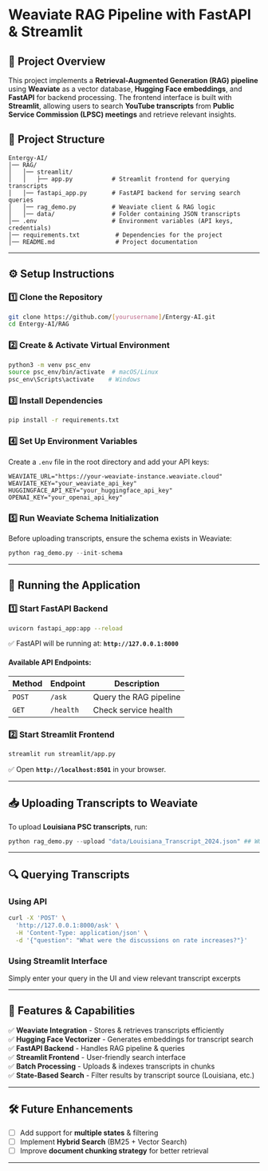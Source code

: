 # **Weaviate RAG Pipeline with FastAPI & Streamlit**

## **📌 Project Overview**

This project implements a **Retrieval-Augmented Generation (RAG) pipeline** using **Weaviate** as a vector database, **Hugging Face embeddings**, and **FastAPI** for backend processing. The frontend interface is built with **Streamlit**, allowing users to search **YouTube transcripts** from **Public Service Commission (LPSC) meetings** and retrieve relevant insights.

## **📂 Project Structure**

```
Entergy-AI/
│── RAG/
│   │── streamlit/
│   │   ├── app.py           # Streamlit frontend for querying transcripts
│   │── fastapi_app.py       # FastAPI backend for serving search queries
│   │── rag_demo.py          # Weaviate client & RAG logic
│   │── data/                # Folder containing JSON transcripts
│── .env                     # Environment variables (API keys, credentials)
│── requirements.txt          # Dependencies for the project
│── README.md                 # Project documentation
```

---

## **⚙️ Setup Instructions**

### **1️⃣ Clone the Repository**

```bash
git clone https://github.com/[yourusername]/Entergy-AI.git
cd Entergy-AI/RAG
```

### **2️⃣ Create & Activate Virtual Environment**

```bash
python3 -m venv psc_env
source psc_env/bin/activate  # macOS/Linux
psc_env\Scripts\activate    # Windows
```

### **3️⃣ Install Dependencies**

```bash
pip install -r requirements.txt
```

### **4️⃣ Set Up Environment Variables**

Create a `.env` file in the root directory and add your API keys:

```
WEAVIATE_URL="https://your-weaviate-instance.weaviate.cloud"
WEAVIATE_KEY="your_weaviate_api_key"
HUGGINGFACE_API_KEY="your_huggingface_api_key"
OPENAI_KEY="your_openai_api_key"
```

### **5️⃣ Run Weaviate Schema Initialization**

Before uploading transcripts, ensure the schema exists in Weaviate:

```python
python rag_demo.py --init-schema
```

---

## **🚀 Running the Application**

### **1️⃣ Start FastAPI Backend**

```bash
uvicorn fastapi_app:app --reload
```

✅ FastAPI will be running at: **`http://127.0.0.1:8000`**

#### **Available API Endpoints:**

| Method | Endpoint  | Description            |
| ------ | --------- | ---------------------- |
| `POST` | `/ask`    | Query the RAG pipeline |
| `GET`  | `/health` | Check service health   |

### **2️⃣ Start Streamlit Frontend**

```bash
streamlit run streamlit/app.py
```

✅ Open **`http://localhost:8501`** in your browser.

---

## **📥 Uploading Transcripts to Weaviate**

To upload **Louisiana PSC transcripts**, run:

```python
python rag_demo.py --upload "data/Louisiana_Transcript_2024.json" ## WORK IN PROGRESS
```

---

## **🔍 Querying Transcripts**

### **Using API**

```bash
curl -X 'POST' \
  'http://127.0.0.1:8000/ask' \
  -H 'Content-Type: application/json' \
  -d '{"question": "What were the discussions on rate increases?"}'
```

### **Using Streamlit Interface**

Simply enter your query in the UI and view relevant transcript excerpts

---

## **📌 Features & Capabilities**

✅ **Weaviate Integration** - Stores & retrieves transcripts efficiently  
✅ **Hugging Face Vectorizer** - Generates embeddings for transcript search  
✅ **FastAPI Backend** - Handles RAG pipeline & queries  
✅ **Streamlit Frontend** - User-friendly search interface  
✅ **Batch Processing** - Uploads & indexes transcripts in chunks  
✅ **State-Based Search** - Filter results by transcript source (Louisiana, etc.)

---

## **🛠️ Future Enhancements**

- [ ] Add support for **multiple states** & filtering
- [ ] Implement **Hybrid Search** (BM25 + Vector Search)
- [ ] Improve **document chunking strategy** for better retrieval

---
